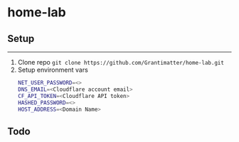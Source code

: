 # home-lab

## Setup
---
1. Clone repo `git clone https://github.com/Grantimatter/home-lab.git`
2. Setup environment vars
    ```sh
    NET_USER_PASSWORD=<>
    DNS_EMAIL=<Cloudflare account email>
    CF_API_TOKEN=<Cloudflare API token>
    HASHED_PASSWORD=<>
    HOST_ADDRESS=<Domain Name>
    ```

## Todo